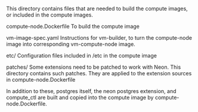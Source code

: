 This directory contains files that are needed to build the compute
images, or included in the compute images.

compute-node.Dockerfile
	To build the compute image

vm-image-spec.yaml
	Instructions for vm-builder, to turn the compute-node image into
	corresponding vm-compute-node image.

etc/
	Configuration files included in /etc in the compute image

patches/
	Some extensions need to be patched to work with Neon. This
	directory contains such patches. They are applied to the extension
	sources in compute-node.Dockerfile

In addition to these, postgres itself, the neon postgres extension,
and compute_ctl are built and copied into the compute image by
compute-node.Dockerfile.
